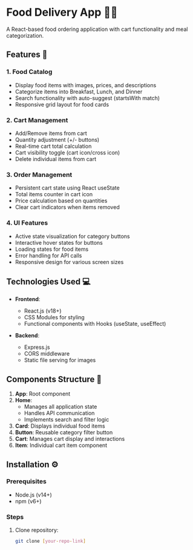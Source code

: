 # Food Delivery App 🍔🥗

A React-based food ordering application with cart functionality and meal categorization.

## Features 🚀

### 1. Food Catalog
- Display food items with images, prices, and descriptions
- Categorize items into Breakfast, Lunch, and Dinner
- Search functionality with auto-suggest (startsWith match)
- Responsive grid layout for food cards

### 2. Cart Management
- Add/Remove items from cart
- Quantity adjustment (+/- buttons)
- Real-time cart total calculation
- Cart visibility toggle (cart icon/cross icon)
- Delete individual items from cart

### 3. Order Management
- Persistent cart state using React useState
- Total items counter in cart icon
- Price calculation based on quantities
- Clear cart indicators when items removed

### 4. UI Features
- Active state visualization for category buttons
- Interactive hover states for buttons
- Loading states for food items
- Error handling for API calls
- Responsive design for various screen sizes

## Technologies Used 💻
- **Frontend**: 
  - React.js (v18+)
  - CSS Modules for styling
  - Functional components with Hooks (useState, useEffect)
  
- **Backend**:
  - Express.js
  - CORS middleware
  - Static file serving for images

## Components Structure 🧩
1. **App**: Root component
2. **Home**:
   - Manages all application state
   - Handles API communication
   - Implements search and filter logic
3. **Card**: Displays individual food items
4. **Button**: Reusable category filter button
5. **Cart**: Manages cart display and interactions
6. **Item**: Individual cart item component

## Installation ⚙️

### Prerequisites
- Node.js (v14+)
- npm (v6+)

### Steps
1. Clone repository:
   ```bash
   git clone [your-repo-link]

